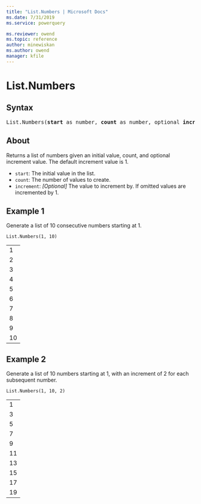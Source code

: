 ```yaml
---
title: "List.Numbers | Microsoft Docs"
ms.date: 7/31/2019
ms.service: powerquery

ms.reviewer: owend
ms.topic: reference
author: minewiskan
ms.author: owend
manager: kfile
---
```

# List.Numbers

## Syntax

<pre>
List.Numbers(<b>start</b> as number, <b>count</b> as number, optional <b>increment</b> as nullable number) as list
</pre>
  
## About  
Returns a list of numbers given an initial value, count, and optional increment value. The default increment value is 1. <ul> <li><code>start</code>: The initial value in the list.</li> <li><code>count</code>: The number of values to create.</li> <li><code>increment</code>: <i>[Optional]</i> The value to increment by. If omitted values are incremented by 1.</li> </ul>

## Example 1
Generate a list of 10 consecutive numbers starting at 1.

```powerquery-m
List.Numbers(1, 10)
```

<table> <tr><td>1</td></tr> <tr><td>2</td></tr> <tr><td>3</td></tr> <tr><td>4</td></tr> <tr><td>5</td></tr> <tr><td>6</td></tr> <tr><td>7</td></tr> <tr><td>8</td></tr> <tr><td>9</td></tr> <tr><td>10</td></tr> </table>

## Example 2
Generate a list of 10 numbers starting at 1, with an increment of 2 for each subsequent number.

```powerquery-m
List.Numbers(1, 10, 2)
```

<table> <tr><td>1</td></tr> <tr><td>3</td></tr> <tr><td>5</td></tr> <tr><td>7</td></tr> <tr><td>9</td></tr> <tr><td>11</td></tr> <tr><td>13</td></tr> <tr><td>15</td></tr> <tr><td>17</td></tr> <tr><td>19</td></tr> </table>
